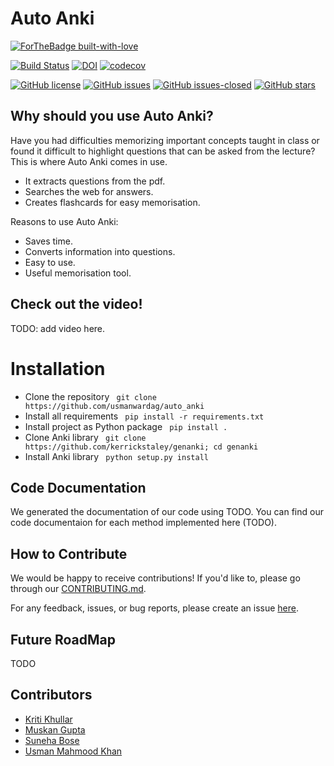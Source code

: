  # Auto Anki

[![ForTheBadge built-with-love](http://ForTheBadge.com/images/badges/built-with-love.svg)](https://GitHub.com/usmanwardag/auto_anki)

[![Build Status](https://app.travis-ci.com/usmanwardag/auto_anki.svg?branch=main)](https://app.travis-ci.com/usmanwardag/auto_anki)
[![DOI](https://zenodo.org/badge/DOI/10.5281/zenodo.5542634.svg)](https://doi.org/10.5281/zenodo.5542634)
[![codecov](https://codecov.io/gh/usmanwardag/auto_anki/branch/main/graph/badge.svg?token=EEGIC8T7QM)](https://codecov.io/gh/usmanwardag/auto_anki)

[![GitHub license](https://img.shields.io/github/license/usmanwardag/auto_anki)](https://github.com/auto_anki/research_buddy/blob/main/LICENSE)
[![GitHub issues](https://img.shields.io/github/issues/usmanwardag/auto_anki)](https://github.com/auto_anki/research_buddy/issues)
[![GitHub issues-closed](https://img.shields.io/github/issues-closed/usmanwardag/auto_anki)](https://github.com/usmanwardag/auto_anki/issues?q=is%3Aissue+is%3Aclosed)
[![GitHub stars](https://img.shields.io/github/stars/usmanwardag/auto_anki)](https://github.com/usmanwardag/auto_anki/stargazers)


## Why should you use Auto Anki?
Have you had difficulties memorizing important concepts taught in class or found it difficult to highlight questions that can be asked from the lecture? This is where Auto Anki comes in use.
- It extracts questions from the pdf.
- Searches the web for answers.
- Creates flashcards for easy memorisation.

Reasons to use Auto Anki:
- Saves time.
- Converts information into questions.
- Easy to use.
- Useful memorisation tool.

## Check out the video!
TODO: add video here.


# Installation

- Clone the repository 
 ` git clone https://github.com/usmanwardag/auto_anki`
- Install all requirements
 ` pip install -r requirements.txt`
- Install project as Python package
 ` pip install .`
- Clone Anki library
 ` git clone https://github.com/kerrickstaley/genanki; cd genanki`
- Install Anki library
 ` python setup.py install`

## Code Documentation

We generated the documentation of our code using TODO. You can find our code documentaion for each method implemented here (TODO).

## How to Contribute
  
We would be happy to receive contributions! If you'd like to, please go through our [CONTRIBUTING.md](https://github.com/usmanwardag/auto_anki/blob/main/CONTRIBUTING.md). 

For any feedback, issues, or bug reports, please create an issue [here](https://github.com/usmanwardag/auto_anki/issues/new).

## Future RoadMap
TODO


## Contributors

* [Kriti Khullar](https://github.com/kriti0207)
* [Muskan Gupta](https://github.com/muskan7828)
* [Suneha Bose](https://github.com/sbosenc)
* [Usman Mahmood Khan](https://github.com/usmanwardag)


